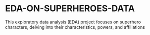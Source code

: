 # EDA-ON-SUPERHEROES-DATA
 This exploratory data analysis (EDA) project focuses on superhero characters, delving into their characteristics, powers, and affiliations
